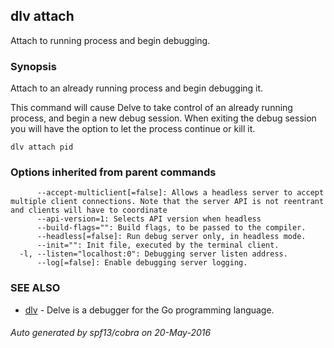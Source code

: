 ## dlv attach

Attach to running process and begin debugging.

### Synopsis


Attach to an already running process and begin debugging it.

This command will cause Delve to take control of an already running process, and
begin a new debug session.  When exiting the debug session you will have the
option to let the process continue or kill it.


```
dlv attach pid
```

### Options inherited from parent commands

```
      --accept-multiclient[=false]: Allows a headless server to accept multiple client connections. Note that the server API is not reentrant and clients will have to coordinate
      --api-version=1: Selects API version when headless
      --build-flags="": Build flags, to be passed to the compiler.
      --headless[=false]: Run debug server only, in headless mode.
      --init="": Init file, executed by the terminal client.
  -l, --listen="localhost:0": Debugging server listen address.
      --log[=false]: Enable debugging server logging.
```

### SEE ALSO
* [dlv](dlv.md)	 - Delve is a debugger for the Go programming language.

###### Auto generated by spf13/cobra on 20-May-2016
